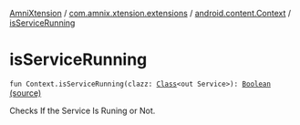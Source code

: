 [AmniXtension](../../index.md) / [com.amnix.xtension.extensions](../index.md) / [android.content.Context](index.md) / [isServiceRunning](./is-service-running.md)

# isServiceRunning

`fun Context.isServiceRunning(clazz: `[`Class`](http://docs.oracle.com/javase/6/docs/api/java/lang/Class.html)`<out Service>): `[`Boolean`](https://kotlinlang.org/api/latest/jvm/stdlib/kotlin/-boolean/index.html) [(source)](https://github.com/AmniX/AmniXTension/tree/master/AmniXtension/src/main/java/com/amnix/xtension/extensions/ContextExtension.kt#L334)

Checks If the Service Is Runing or Not.


